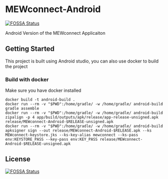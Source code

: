 # MEWconnect-Android
[![FOSSA Status](https://app.fossa.com/api/projects/git%2Bgithub.com%2Fpsphilippe%2FMEWconnect-Android.svg?type=shield)](https://app.fossa.com/projects/git%2Bgithub.com%2Fpsphilippe%2FMEWconnect-Android?ref=badge_shield)


Android Version of the MEWconnect Applicaiton

## Getting Started

This project is built using Android studio, you can also use docker to build the project

### Build with docker

Make sure you have docker installed

```
docker build -t android-build .
docker run --rm -v "$PWD":/home/gradle/ -w /home/gradle/ android-build gradle assemble
docker run --rm -v "$PWD":/home/gradle/ -w /home/gradle/ android-build zipalign -p 4 app/build/outputs/apk/release/app-release-unsigned.apk release/MEWconnect-Android-$RELEASE-unsigned.apk
docker run --rm -v "$PWD":/home/gradle/ -w /home/gradle/ android-build apksigner sign --out release/MEWconnect-Android-$RELEASE.apk --ks MEWconnect-keystore.jks --ks-key-alias mewconnect --ks-pass env:KEYSTORE_PASS --key-pass env:KEY_PASS release/MEWconnect-Android-$RELEASE-unsigned.apk
```


## License
[![FOSSA Status](https://app.fossa.com/api/projects/git%2Bgithub.com%2Fpsphilippe%2FMEWconnect-Android.svg?type=large)](https://app.fossa.com/projects/git%2Bgithub.com%2Fpsphilippe%2FMEWconnect-Android?ref=badge_large)